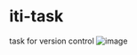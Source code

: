 # iti-task
task for version control
![image](https://lumiere-a.akamaihd.net/v1/images/eu_coco_7things_hero_m_ce02958d.jpeg?region=0,0,750,619)
